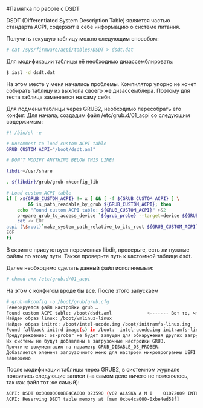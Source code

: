 #Памятка по работе с DSDT

DSDT (Differentiated System Description Table) является частью стандарта ACPI, содержит в себе информацию о системе питания.

Получить текущую таблицу можно следующим способом:
```sh
# cat /sys/firmware/acpi/tables/DSDT > dsdt.dat
```

Для модификации таблицы её необходимо дизассемблировать:
```sh
$ iasl -d dsdt.dat
```

На этом месте у меня начались проблемы. Компилятор упорно не хочет собирать таблицу из выхлопа своего же дизассемблера. Поэтому для теста таблица заменяется на саму себя.

Для подмены таблицы через GRUB2, необходимо пересобрать его конфиг. Для начала, создадим файл /etc/grub.d/01_acpi со следующим содержимым:
```sh
#! /bin/sh -e

# Uncomment to load custom ACPI table
GRUB_CUSTOM_ACPI="/boot/dsdt.aml"

# DON'T MODIFY ANYTHING BELOW THIS LINE!

libdir=/usr/share

. ${libdir}/grub/grub-mkconfig_lib

# Load custom ACPI table
if [ x${GRUB_CUSTOM_ACPI} != x ] && [ -f ${GRUB_CUSTOM_ACPI} ] \
        && is_path_readable_by_grub ${GRUB_CUSTOM_ACPI}; then
    echo "Found custom ACPI table: ${GRUB_CUSTOM_ACPI}" >&2
    prepare_grub_to_access_device `${grub_probe} --target=device ${GRUB_CUSTOM_ACPI}` | sed -e "s/^/  /"
    cat << EOF
acpi (\$root)`make_system_path_relative_to_its_root ${GRUB_CUSTOM_ACPI}`
EOF
fi
```
В скрипте присутствует переменная libdir, проверьте, есть ли нужные файлы по этому пути. Также проверьте путь к кастомной таблице dsdt.


Далее необходимо сделать данный файл исполняемым:
```sh
# chmod a+x /etc/grub.d/01_acpi
```


На этом с конфигом вроде бы все. После этого запускаем
```sh
# grub-mkconfig -o /boot/grub/grub.cfg
Генерируется файл настройки grub …
Found custom ACPI table: /boot/dsdt.aml             <------- Вот то, что нам нужно
Найден образ linux: /boot/vmlinuz-linux
Найден образ initrd: /boot/intel-ucode.img /boot/initramfs-linux.img
Found fallback initrd image(s) in /boot:  intel-ucode.img initramfs-linux-fallback.img
Предупреждение: os-prober не будет запущен для обнаружения других загрузочных разделов.
Их системы не будут добавлены в загрузочные настройки GRUB.
Прочтите документацию на параметр GRUB_DISABLE_OS_PROBER.
Добавляется элемент загрузочного меню для настроек микропрограммы UEFI …
завершено
```


После модификации таблицы через GRUB2, в системном журнале появились следующие записи (на самом деле ничего не поменялось, так как файл тот же самый):
```sh
ACPI: DSDT 0x00000000BE4CA000 023590 (v02 ALASKA A M I    01072009 INTL 20120913)
ACPI: Reserving DSDT table memory at [mem 0xbe4ca000-0xbe4ed58f]
```
